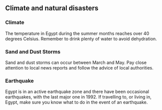 ## Climate and natural disasters

### **Climate**

The temperature in Egypt during the summer months reaches over 40 degrees Celsius. Remember to drink plenty of water to avoid dehydration.

### **Sand and Dust Storms**

Sand and dust storms can occur between March and May. Pay close attention to local news reports and follow the advice of local authorities.

### **Earthquake**

Egypt is in an active earthquake zone and there have been occasional earthquakes, with the last major one in 1992. If travelling to, or living in, Egypt, make sure you know what to do in the event of an earthquake.